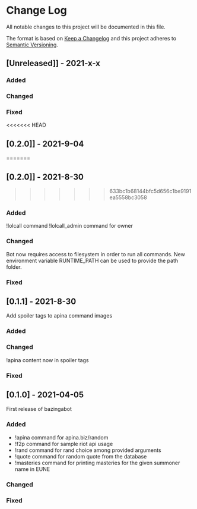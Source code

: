 # Change Log

All notable changes to this project will be documented in this file.

The format is based on [Keep a Changelog](http://keepachangelog.com/)
and this project adheres to [Semantic Versioning](http://semver.org/).

## [Unreleased]] - 2021-x-x

### Added

### Changed

### Fixed

<<<<<<< HEAD
## [0.2.0]] - 2021-9-04
=======
## [0.2.0]] - 2021-8-30
>>>>>>> 633bc1b68144bfc5d656c1be9191ea5558bc3058

### Added

!lolcall command
!lolcall_admin command for owner

### Changed

Bot now requires access to filesystem in order to run all commands. New environment variable RUNTIME_PATH can be used to provide the path folder.

### Fixed

## [0.1.1] - 2021-8-30

Add spoiler tags to apina command images

### Added

### Changed

!apina content now in spoiler tags

### Fixed

## [0.1.0] - 2021-04-05

First release of bazingabot

### Added

- !apina command for apina.biz/random
- !f2p command for sample riot api usage
- !rand command for rand choice among provided arguments
- !quote command for random quote from the database
- !masteries command for printing masteries for the given summoner name in EUNE

### Changed

### Fixed
